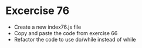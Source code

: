 # Excercise 76

* Create a new index76.js file
* Copy and paste the code from exercise 66
* Refactor the code to use do/while instead of while
